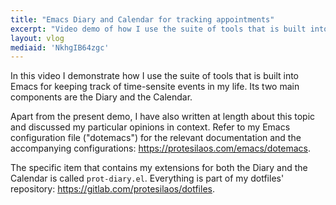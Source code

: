 ```yaml
---
title: "Emacs Diary and Calendar for tracking appointments"
excerpt: "Video demo of how I use the suite of tools that is built into Emacs for keeping track of time-sensite events in my life."
layout: vlog
mediaid: 'NkhgIB64zgc'
---
```


In this video I demonstrate how I use the suite of tools that is built
into Emacs for keeping track of time-sensite events in my life.  Its two
main components are the Diary and the Calendar.

Apart from the present demo, I have also written at length about this
topic and discussed my particular opinions in context.  Refer to my
Emacs configuration file ("dotemacs") for the relevant documentation and
the accompanying configurations: <https://protesilaos.com/emacs/dotemacs>.

The specific item that contains my extensions for both the Diary and the
Calendar is called `prot-diary.el`.  Everything is part of my dotfiles'
repository: <https://gitlab.com/protesilaos/dotfiles>.
